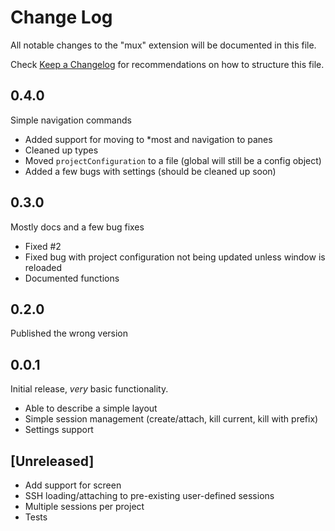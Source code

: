 # Change Log

All notable changes to the "mux" extension will be documented in this file.

Check [Keep a Changelog](http://keepachangelog.com/) for recommendations on how to structure this file.

## 0.4.0

Simple navigation commands

- Added support for moving to *most and navigation to panes
- Cleaned up types
- Moved `projectConfiguration` to a file (global will still be a config object)
- Added a few bugs with settings (should be cleaned up soon)

## 0.3.0

Mostly docs and a few bug fixes

- Fixed #2
- Fixed bug with project configuration not being updated unless window is reloaded
- Documented functions

## 0.2.0

Published the wrong version

## 0.0.1

Initial release, _very_ basic functionality.

- Able to describe a simple layout
- Simple session management (create/attach, kill current, kill with prefix)
- Settings support

## [Unreleased]

- Add support for screen
- SSH loading/attaching to pre-existing user-defined sessions
- Multiple sessions per project
- Tests